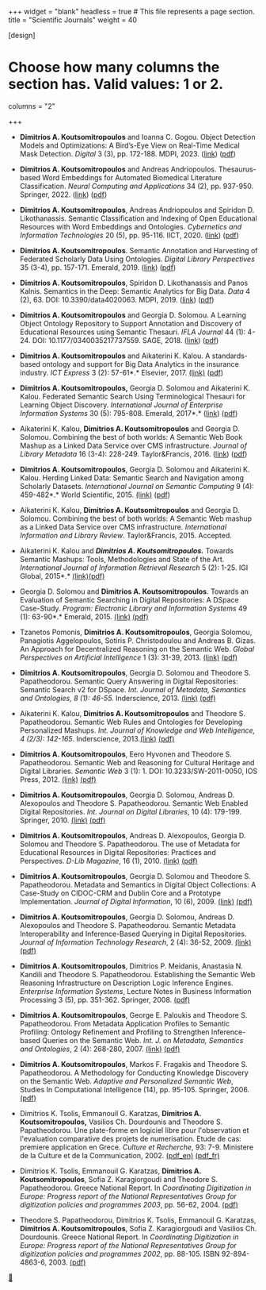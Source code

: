 +++
widget = "blank"
headless = true  # This file represents a page section.
title = "Scientific Journals"
weight = 40

[design]
  # Choose how many columns the section has. Valid values: 1 or 2.
  columns = "2"

+++
- **Dimitrios A. Koutsomitropoulos** and Ioanna C. Gogou. Object Detection Models and Optimizations: A Bird’s-Eye View on Real-Time Medical Mask Detection. *Digital* 3 (3), pp. 172-188. MDPI, 2023. ([link](https://www.mdpi.com/2673-6470/3/3/12)) ([pdf](../pdf/digital2023.pdf))

- **Dimitrios A. Koutsomitropoulos** and Andreas Andriopoulos. Thesaurus-based Word Embeddings for Automated Biomedical Literature Classification. *Neural Computing and Applications* 34 (2), pp. 937-950. Springer, 2022. ([link](https://link.springer.com/article/10.1007/s00521-021-06053-z)) ([pdf](../pdf/nca2021.pdf))

- **Dimitrios A. Koutsomitropoulos**, Andreas Andriopoulos and Spiridon D. Likothanassis. Semantic Classification and Indexing of Open Educational Resources with Word Embeddings and Ontologies. *Cybernetics and Information Technologies* 20 (5), pp. 95-116. IICT, 2020. ([link](http://www.cit.iit.bas.bg/CIT-2020/CIT-20-5.html)) ([pdf](../pdf/cit2020.pdf))

- **Dimitrios A. Koutsomitropoulos**. Semantic Annotation and Harvesting of Federated Scholarly Data Using Ontologies. *Digital Library Perspectives* 35 (3-4), pp. 157-171. Emerald, 2019. ([link](https://doi.org/10.1108/DLP-12-2018-0038)) ([pdf](../pdf/dlp2019.pdf))

- **Dimitrios A. Koutsomitropoulos**, Spiridon D. Likothanassis and Panos Kalnis. Semantics in the Deep: Semantic Analytics for Big Data. *Data* 4 (2), 63. DOI: 10.3390/data4020063. MDPI, 2019. ([link](https://www.mdpi.com/journal/data/special_issues/Semantic_Analytics)) ([pdf](../pdf/data2019.pdf))

- **Dimitrios A. Koutsomitropoulos** and Georgia D. Solomou. A Learning Object Ontology Repository to Support Annotation and Discovery of Educational Resources using Semantic Thesauri. *IFLA Journal* 44 (1): 4-24. DOI: 10.1177/0340035217737559. SAGE, 2018. ([link](http://journals.sagepub.com/doi/full/10.1177/0340035217737559)) ([pdf](../pdf/ifla2018.pdf))

- **Dimitrios A. Koutsomitropoulos** and Aikaterini K. Kalou. A standards-based ontology and support for Big Data Analytics in the insurance industry. *ICT Express* 3 (2): 57-61*.* Elsevier, 2017.  [(link)](https://doi.org/10.1016/j.icte.2017.05.007) ([pdf](../pdf/ICTExpress.pdf))

- **Dimitrios A. Koutsomitropoulos,** Georgia D. Solomou and Aikaterini K. Kalou. Federated Semantic Search Using Terminological Thesauri for Learning Object Discovery. *International Journal of Enterprise Information Systems* 30 (5): 795-808. Emerald, 2017*.* ([link](http://www.emeraldinsight.com/doi/full/10.1108/JEIM-06-2016-0116)) ([pdf](../pdf/JEIM-06-2016-0116.pdf))

- Aikaterini K. Kalou, **Dimitrios A. Koutsomitropoulos** and Georgia D. Solomou. Combining the best of both worlds: A Semantic Web Book Mashup as a Linked Data Service over CMS infrastructure. *Journal of Library Metadata* 16 (3-4): 228-249. Taylor&Francis, 2016. ([link](http://www.tandfonline.com/doi/full/10.1080/19386389.2016.1258897)) ([pdf](../pdf/IJLM16.pdf))

- **Dimitrios A. Koutsomitropoulos**, Georgia D. Solomou and Aikaterini K. Kalou. Herding Linked Data: Semantic Search and Navigation among Scholarly Datasets. *International Journal on Semantic Computing* 9 (4): 459-482*.* World Scientific, 2015.  [(link)](http://dx.doi.org/10.1142/S1793351X15500099) ([pdf](../pdf/IJSC2016.pdf))

- Aikaterini K. Kalou, **Dimitrios A. Koutsomitropoulos** and Georgia D. Solomou. Combining the best of both worlds: A Semantic Web mashup as a Linked Data Service over CMS infrastructure. *International Information and Library Review*. Taylor&Francis, 2015. Accepted.

- Aikaterini K. Kalou and ***Dimitrios A. Koutsomitropoulos.*** Towards Semantic Mashups: Tools, Methodologies and State of the Art. *International Journal of Information Retrieval Research* 5 (2): 1-25. IGI Global, 2015*.* [(link)](http://www.igi-global.com/article/towards-semantic-mashups/130005)[(pdf)](../pdf/ijirr15.pdf)

- Georgia D. Solomou and **Dimitrios A. Koutsomitropoulos**. Towards an Evaluation of Semantic Searching in Digital Repositories: A DSpace Case-Study. *Program: Electronic Library and Information Systems* 49 (1): 63-90*.* Emerald, 2015. [(link)](http://www.emeraldinsight.com/doi/abs/10.1108/PROG-07-2013-0037) [(pdf)](../pdf/program14.pdf)

- Tzanetos Pomonis, **Dimitrios A. Koutsomitropoulos**, Georgia Solomou, Panagiotis Aggelopoulos, Sotiris P. Christodoulou and Andreas B. Gizas. An Approach for Decentralized Reasoning on the Semantic Web. *Global Perspectives on Artificial Intelligence* 1 (3): 31-39, 2013. [(link)](http://www.seipub.org/GPAI/paperInfo.aspx?ID=7058) [(pdf)](../pdf/gpai13.pdf)

- **Dimitrios A. Koutsomitropoulos**, Georgia D. Solomou and Theodore S. Papatheodorou. Semantic Query Answering in Digital Repositories: Semantic Search v2 for DSpace. *Int. Journal of Metadata, Semantics and Ontologies, 8 (1): 46-55.* Inderscience, 2013. [(link)](http://www.inderscience.com/info/inarticle.php?artid=54181) [(pdf)](../pdf/ijmso13.pdf)

- Aikaterini K. Kalou, **Dimitrios A. Koutsomitropoulos** and Theodore S. Papatheodorou. Semantic Web Rules and Ontologies for Developing Personalized Mashups. *Int. Journal of Knowledge and Web Intelligence, 4 (2/3): 142-165*. Inderscience, 2013.[(link)](http://www.inderscience.com/info/inarticle.php?artid=56367) [(pdf)](../pdf/ijkwi13.pdf)

- **Dimitrios A. Koutsomitropoulos**, Eero Hyvonen and Theodore S. Papatheodorou. Semantic Web and Reasoning for Cultural Heritage and Digital Libraries. *Semantic Web* 3 (1): 1. DOI: 10.3233/SW-2011-0050, IOS Press, 2012. [(link)](http://iospress.metapress.com/content/t1k25472p588k785/) [(pdf)](../pdf/swj.pdf)

- **Dimitrios A. Koutsomitropoulos**, Georgia D. Solomou, Andreas D. Alexopoulos and Theodore S. Papatheodorou. Semantic Web Enabled Digital Repositories. *Int. Journal on Digital Libraries*, 10 (4): 179-199. Springer, 2010. [(link)](http://www.springerlink.com/content/eg4310rk4567j416/) [(pdf)](../pdf/ijdl.pdf)

- **Dimitrios A. Koutsomitropoulos**, Andreas D. Alexopoulos, Georgia D. Solomou and Theodore S. Papatheodorou. The use of Metadata for Educational Resources in Digital Repositories: Practices and Perspectives. *D-Lib Magazine*, 16 (1), 2010. [(link)](http://www.dlib.org/dlib/january10/kout/01kout.html) [(pdf)](../pdf/dlib.pdf)

- **Dimitrios A. Koutsomitropoulos**, Georgia D. Solomou and Theodore S. Papatheodorou. Metadata and Semantics in Digital Object Collections: A Case-Study on CIDOC-CRM and Dublin Core and a Prototype Implementation. *Journal of Digital Information*, 10 (6), 2009. [(link)](http://journals.tdl.org/jodi/article/view/693/577) [(pdf)](../pdf/jodi.pdf)

- **Dimitrios A. Koutsomitropoulos**, Georgia D. Solomou, Andreas D. Alexopoulos and Theodore S. Papatheodorou. Semantic Metadata Interoperability and Inference-Based Querying in Digital Repositories. *Journal of Information Technology Research*, 2 (4): 36-52, 2009. [(link)](http://www.igi-global.com/Bookstore/Article.aspx?TitleId=37408) [(pdf)](../pdf/jitr09.pdf)

- **Dimitrios A. Koutsomitropoulos**, Dimitrios P. Meidanis, Anastasia N. Kandili and Theodore S. Papatheodorou. Establishing the Semantic Web Reasoning Infrastructure on Description Logic Inference Engines. *Enterprise Information Systems*, Lecture Notes in Business Information Processing 3 (5), pp. 351-362. Springer, 2008. [(pdf)](../pdf/lnbip.pdf)

- **Dimitrios A. Koutsomitropoulos**, George E. Paloukis and Theodore S. Papatheodorou. From Metadata Application Profiles to Semantic Profiling: Ontology Refinement and Profiling to Strengthen Inference-based Queries on the Semantic Web. *Int. J. on Metadata, Semantics and Ontologies*, 2 (4): 268-280, 2007. [(link)](http://www.inderscience.com/search/index.php?action=record&rec_id=19445) [(pdf)](../pdf/ijmso08.pdf)

- **Dimitrios A. Koutsomitropoulos**, Markos F. Fragakis and Theodore S. Papatheodorou. A Methodology for Conducting Knowledge Discovery on the Semantic Web. *Adaptive and Personalized Semantic Web*, Studies In Computational Intelligence (14), pp. 95-105. Springer, 2006. [(pdf)](../pdf/studiesinCI-springer.pdf)

- Dimitrios K. Tsolis, Emmanouil G. Karatzas, **Dimitrios A. Koutsomitropoulos,** Vasilios Ch. Dourdounis and Theodore S. Papatheodorou. Une plate-forme en logiciel libre pour l'observation et l'evaluation comparative des projets de numerisation. Etude de cas: premiere application en Grece. *Culture et Recherche*, 93: 7-9. Ministere de la Culture et de la Communication, 2002. [(pdf_en)](../pdf/cr93_en.pdf) [(pdf_fr)](../pdf/cr93_fr.pdf)

- Dimitrios K. Tsolis, Emmanouil G. Karatzas, **Dimitrios A. Koutsomitropoulos**, Sofia Z. Karagiorgoudi and Theodore S. Papatheodorou. Greece National Report. In *Coordinating Digitization in Europe: Progress report of the National Representatives Group for digitization policies and programmes 2003*, pp. 56-62, 2004. [(pdf)](../pdf/nrg03.pdf)

- Theodore S. Papatheodorou, Dimitrios K. Tsolis, Emmanouil G. Karatzas, **Dimitrios A. Koutsomitropoulos**, Sofia Z. Karagiorgoudi and Vasilios Ch. Dourdounis. Greece National Report. In *Coordinating Digitization in Europe: Progress report of the National Representatives Group for digitization policies and programmes 2002*, pp. 88-105. ISBN 92-894-4863-6, 2003. [(pdf)](../pdf/nrg02.pdf)

[:arrow_up_small:](#top)
